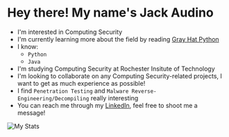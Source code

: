 # Hey there! My name's Jack Audino
  - I'm interested in Computing Security
  - I'm currently learning more about the field by reading [Gray Hat Python](https://www.amazon.com/Gray-Hat-Python-Programming-Engineers/dp/1593271921)
  - I know:
    - ```Python```
    - ```Java```
  - I'm studying Computing Security at Rochester Insitute of Technology
  - I'm looking to collaborate on any Computing Security-related projects, I want to get as much experience as possible!
  - I find ```Penetration Testing``` and ```Malware Reverse-Engineering/Decompiling``` really interesting
  - You can reach me through my [LinkedIn](www.linkedin.com/in/jack-audino), feel free to shoot me a message!

![My Stats](https://github-readme-stats.vercel.app/api?username=jack-audino&theme=tokyonight&show_icons=true&cache_seconds=10000)
